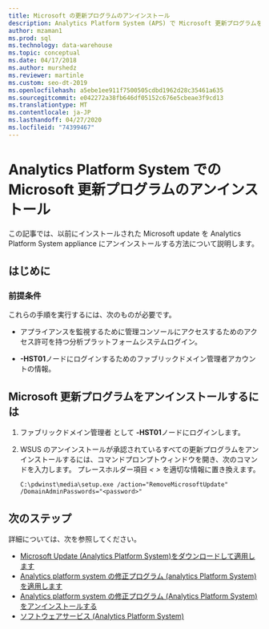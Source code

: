 ```yaml
---
title: Microsoft の更新プログラムのアンインストール
description: Analytics Platform System (APS) で Microsoft 更新プログラムをアンインストールします。
author: mzaman1
ms.prod: sql
ms.technology: data-warehouse
ms.topic: conceptual
ms.date: 04/17/2018
ms.author: murshedz
ms.reviewer: martinle
ms.custom: seo-dt-2019
ms.openlocfilehash: a5ebe1ee911f7500505cdbd1962d28c35461a635
ms.sourcegitcommit: e042272a38fb646df05152c676e5cbeae3f9cd13
ms.translationtype: MT
ms.contentlocale: ja-JP
ms.lasthandoff: 04/27/2020
ms.locfileid: "74399467"
---
```

# <a name="uninstall-microsoft-updates-in-analytics-platform-system"></a>Analytics Platform System での Microsoft 更新プログラムのアンインストール
この記事では、以前にインストールされた Microsoft update を Analytics Platform System appliance にアンインストールする方法について説明します。  
  
## <a name="before-you-begin"></a>はじめに  
  
### <a name="prerequisites"></a>前提条件  
これらの手順を実行するには、次のものが必要です。  
  
-   アプライアンスを監視するために管理コンソールにアクセスするためのアクセス許可を持つ分析プラットフォームシステムログイン。  
  
-   <em> <Fabric Domain> </em> **-HST01**ノードにログインするためのファブリックドメイン管理者アカウントの情報。  
  
## <a name="to-uninstall-microsoft-updates"></a><a name="HowToUninstallMSFT"></a>Microsoft 更新プログラムをアンインストールするには  
  
1.  ファブリックドメイン管理者<em> <Fabric Domain> </em>として **-HST01**ノードにログインします。  
  
2.  WSUS のアンインストールが承認されているすべての更新プログラムをアンインストールするには、コマンドプロンプトウィンドウを開き、次のコマンドを入力します。 プレースホルダー項目 *<  >* を適切な情報に置き換えます。  
  
    ```  
    C:\pdwinst\media\setup.exe /action="RemoveMicrosoftUpdate" /DomainAdminPasswords="<password>"  
    ```  
  
## <a name="next-steps"></a>次のステップ
詳細については、次を参照してください。
- [Microsoft Update &#40;Analytics Platform System&#41;をダウンロードして適用します](download-and-apply-microsoft-updates.md) 
- [Analytics platform system の修正プログラム &#40;analytics Platform System&#41;を適用します](apply-analytics-platform-system-hotfixes.md)  
- [Analytics platform system の修正プログラム &#40;Analytics Platform System&#41;をアンインストールする](uninstall-analytics-platform-system-hotfixes.md)  
- [ソフトウェアサービス &#40;Analytics Platform System&#41;](software-servicing.md)  
  
